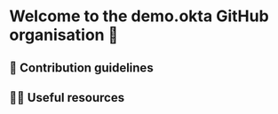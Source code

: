 # Welcome to the demo.okta GitHub organisation 👋

## 🌈 Contribution guidelines

## 👩‍💻 Useful resources

